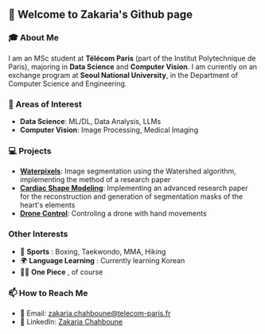 ## 👋 Welcome to Zakaria's Github page

### 🎓 About Me
I am an MSc student at **Télécom Paris** (part of the Institut Polytechnique de Paris), majoring in **Data Science** and **Computer Vision**. I am currently on an exchange program at **Seoul National University**, in the Department of Computer Science and Engineering.

### 🔭 Areas of Interest
- **Data Science**: ML/DL, Data Analysis, LLMs
- **Computer Vision**: Image Processing, Medical Imaging

### 💻 Projects

- **[Waterpixels](https://github.com/ZakC02/waterpixels)**: Image segmentation using the Watershed algorithm, implementing the method of a research paper
- **[Cardiac Shape Modeling](https://github.com/ZakC02/cardiac-shape-modelling)**: Implementing an advanced research paper for the reconstruction and
generation of segmentation masks of the heart's elements
- **[Drone Control](https://github.com/ZakC02/drone-control)**: Controling a drone with hand movements

### Other Interests
- 🥊 **Sports** : Boxing, Taekwondo, MMA, Hiking
- 🌍 **Language Learning** : Currently learning Korean
- 🏴‍☠️ **One Piece** , of course

### 📫 How to Reach Me
- 📧 Email: zakaria.chahboune@telecom-paris.fr
- 💼 LinkedIn: [Zakaria Chahboune](https://www.linkedin.com/in/zakaria-chahboune)


<!---
ZakC02/ZakC02 is a ✨ special ✨ repository because its `README.md` (this file) appears on your GitHub profile.
You can click the Preview link to take a look at your changes.
--->
